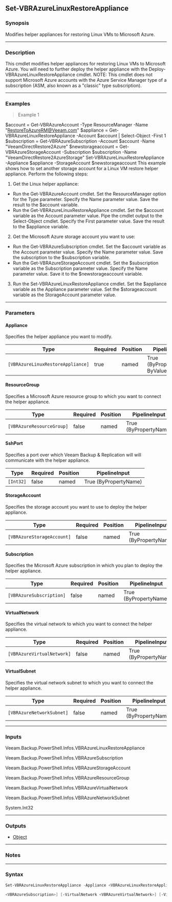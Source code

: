 Set-VBRAzureLinuxRestoreAppliance
---------------------------------

### Synopsis
Modifies helper appliances for restoring Linux VMs to Microsoft Azure.

---

### Description

This cmdlet modifies helper appliances for restoring Linux VMs to Microsoft Azure.
You will need to further deploy the helper appliance with the Deploy-VBRAzureLinuxRestoreAppliance cmdlet.
NOTE: This cmdlet does not support Microsoft Azure accounts with the Azure Service Manager type of a subscription (ASM, also known as a "classic" type subscription).

---

### Examples
> Example 1

$account = Get-VBRAzureAccount -Type ResourceManager -Name "RestoreToAzureRM@Veeam.com"
$appliance = Get-VBRAzureLinuxRestoreAppliance -Account $account | Select-Object -First 1 
$subscription = Get-VBRAzureSubscription -Account $account -Name "VeeamDirectRestore2Azure"
$newstorageaccount = Get-VBRAzureStorageAccount -Subscription $subscription -Name "VeeamDirectRestore2AzureStorage"
Set-VBRAzureLinuxRestoreAppliance -Appliance $appliance -StorageAccount $newstorageaccount
This example shows how to set another storage account for a Linux VM restore helper appliance.
Perform the following steps:
1. Get the Linux helper appliance:
- Run the Get-VBRAzureAccount cmdlet. Set the ResourceManager option for the Type parameter. Specify the Name parameter value. Save the result to the $account variable.
- Run the Get-VBRAzureLinuxRestoreAppliance cmdlet. Set the $account variable as the Account parameter value. Pipe the cmdlet output to the Select-Object cmdlet. Specify the First parameter value. Save the result to the $appliance variable.
2. Get the Microsoft Azure storage account you want to use:
- Run the Get-VBRAzureSubscription cmdlet. Set the $account variable as the Account parameter value. Specify the Name parameter value. Save the subscription to the $subscription variable.
- Run the Get-VBRAzureStorageAccount cmdlet. Set the $subscription variable as the Subscription parameter value. Specify the Name parameter value. Save it to the $newstorageaccount variable.
3. Run the Set-VBRAzureLinuxRestoreAppliance cmdlet. Set the $appliance variable as the Appliance parameter value. Set the $storageaccount variable as the StorageAccount parameter value.

---

### Parameters
#### **Appliance**
Specifies the helper appliance you want to modify.

|Type                             |Required|Position|PipelineInput                 |
|---------------------------------|--------|--------|------------------------------|
|`[VBRAzureLinuxRestoreAppliance]`|true    |named   |True (ByPropertyName, ByValue)|

#### **ResourceGroup**
Specifies a Microsoft Azure resource group to which you want to connect the helper appliance.

|Type                     |Required|Position|PipelineInput        |
|-------------------------|--------|--------|---------------------|
|`[VBRAzureResourceGroup]`|false   |named   |True (ByPropertyName)|

#### **SshPort**
Specifies a port over which Veeam Backup & Replication will will communicate with the helper appliance.

|Type     |Required|Position|PipelineInput        |
|---------|--------|--------|---------------------|
|`[Int32]`|false   |named   |True (ByPropertyName)|

#### **StorageAccount**
Specifies the storage account you want to use to deploy the helper appliance.

|Type                      |Required|Position|PipelineInput        |
|--------------------------|--------|--------|---------------------|
|`[VBRAzureStorageAccount]`|false   |named   |True (ByPropertyName)|

#### **Subscription**
Specifies the Microsoft Azure subscription in which you plan to deploy the helper appliance.

|Type                    |Required|Position|PipelineInput        |
|------------------------|--------|--------|---------------------|
|`[VBRAzureSubscription]`|false   |named   |True (ByPropertyName)|

#### **VirtualNetwork**
Specifies the virtual network to which you want to connect the helper appliance.

|Type                      |Required|Position|PipelineInput        |
|--------------------------|--------|--------|---------------------|
|`[VBRAzureVirtualNetwork]`|false   |named   |True (ByPropertyName)|

#### **VirtualSubnet**
Specifies the virtual network subnet to which you want to connect the helper appliance.

|Type                     |Required|Position|PipelineInput        |
|-------------------------|--------|--------|---------------------|
|`[VBRAzureNetworkSubnet]`|false   |named   |True (ByPropertyName)|

---

### Inputs
Veeam.Backup.PowerShell.Infos.VBRAzureLinuxRestoreAppliance

Veeam.Backup.PowerShell.Infos.VBRAzureSubscription

Veeam.Backup.PowerShell.Infos.VBRAzureStorageAccount

Veeam.Backup.PowerShell.Infos.VBRAzureResourceGroup

Veeam.Backup.PowerShell.Infos.VBRAzureVirtualNetwork

Veeam.Backup.PowerShell.Infos.VBRAzureNetworkSubnet

System.Int32

---

### Outputs
* [Object](https://learn.microsoft.com/en-us/dotnet/api/System.Object)

---

### Notes

---

### Syntax
```PowerShell
Set-VBRAzureLinuxRestoreAppliance -Appliance <VBRAzureLinuxRestoreAppliance> [-ResourceGroup <VBRAzureResourceGroup>] [-SshPort <Int32>] [-StorageAccount <VBRAzureStorageAccount>] [-Subscription 
```
```PowerShell
<VBRAzureSubscription>] [-VirtualNetwork <VBRAzureVirtualNetwork>] [-VirtualSubnet <VBRAzureNetworkSubnet>] [<CommonParameters>]
```
